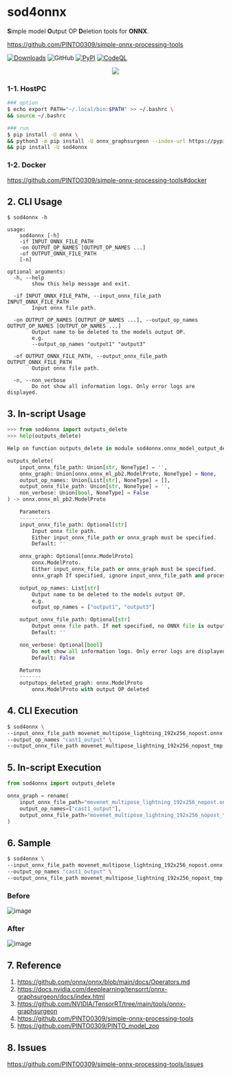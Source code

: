 # sod4onnx
**S**imple model **O**utput OP **D**eletion tools for **ONNX**.

https://github.com/PINTO0309/simple-onnx-processing-tools

[![Downloads](https://static.pepy.tech/personalized-badge/sod4onnx?period=total&units=none&left_color=grey&right_color=brightgreen&left_text=Downloads)](https://pepy.tech/project/sod4onnx) ![GitHub](https://img.shields.io/github/license/PINTO0309/sod4onnx?color=2BAF2B) [![PyPI](https://img.shields.io/pypi/v/sod4onnx?color=2BAF2B)](https://pypi.org/project/sod4onnx/) [![CodeQL](https://github.com/PINTO0309/sod4onnx/workflows/CodeQL/badge.svg)](https://github.com/PINTO0309/sod4onnx/actions?query=workflow%3ACodeQL)

<p align="center">
  <img src="https://user-images.githubusercontent.com/33194443/190423861-1de6e4ac-288f-4868-9048-0f2aa74c37fc.png" />
</p>

### 1-1. HostPC
```bash
### option
$ echo export PATH="~/.local/bin:$PATH" >> ~/.bashrc \
&& source ~/.bashrc

### run
$ pip install -U onnx \
&& python3 -m pip install -U onnx_graphsurgeon --index-url https://pypi.ngc.nvidia.com \
&& pip install -U sod4onnx
```
### 1-2. Docker
https://github.com/PINTO0309/simple-onnx-processing-tools#docker

## 2. CLI Usage
```
$ sod4onnx -h

usage:
    sod4onnx [-h]
    -if INPUT_ONNX_FILE_PATH
    -on OUTPUT_OP_NAMES [OUTPUT_OP_NAMES ...]
    -of OUTPUT_ONNX_FILE_PATH
    [-n]

optional arguments:
  -h, --help
        show this help message and exit.

  -if INPUT_ONNX_FILE_PATH, --input_onnx_file_path INPUT_ONNX_FILE_PATH
        Input onnx file path.

  -on OUTPUT_OP_NAMES [OUTPUT_OP_NAMES ...], --output_op_names OUTPUT_OP_NAMES [OUTPUT_OP_NAMES ...]
        Output name to be deleted to the models output OP.
        e.g.
        --output_op_names "output1" "output3"

  -of OUTPUT_ONNX_FILE_PATH, --output_onnx_file_path OUTPUT_ONNX_FILE_PATH
        Output onnx file path.

  -n, --non_verbose
        Do not show all information logs. Only error logs are displayed.
```

## 3. In-script Usage
```python
>>> from sod4onnx import outputs_delete
>>> help(outputs_delete)

Help on function outputs_delete in module sod4onnx.onnx_model_output_deleter:

outputs_delete(
    input_onnx_file_path: Union[str, NoneType] = '',
    onnx_graph: Union[onnx.onnx_ml_pb2.ModelProto, NoneType] = None,
    output_op_names: Union[List[str], NoneType] = [],
    output_onnx_file_path: Union[str, NoneType] = '',
    non_verbose: Union[bool, NoneType] = False
) -> onnx.onnx_ml_pb2.ModelProto

    Parameters
    ----------
    input_onnx_file_path: Optional[str]
        Input onnx file path.
        Either input_onnx_file_path or onnx_graph must be specified.
        Default: ''

    onnx_graph: Optional[onnx.ModelProto]
        onnx.ModelProto.
        Either input_onnx_file_path or onnx_graph must be specified.
        onnx_graph If specified, ignore input_onnx_file_path and process onnx_graph.

    output_op_names: List[str]
        Output name to be deleted to the models output OP.
        e.g.
        output_op_names = ["output1", "output3"]

    output_onnx_file_path: Optional[str]
        Output onnx file path. If not specified, no ONNX file is output.
        Default: ''

    non_verbose: Optional[bool]
        Do not show all information logs. Only error logs are displayed.
        Default: False

    Returns
    -------
    outputops_deleted_graph: onnx.ModelProto
        onnx.ModelProto with output OP deleted
```

## 4. CLI Execution
```bash
$ sod4onnx \
--input_onnx_file_path movenet_multipose_lightning_192x256_nopost.onnx \
--output_op_names "cast1_output" \
--output_onnx_file_path movenet_multipose_lightning_192x256_nopost_tmp.onnx
```

## 5. In-script Execution
```python
from sod4onnx import outputs_delete

onnx_graph = rename(
    input_onnx_file_path="movenet_multipose_lightning_192x256_nopost.onnx",
    output_op_names=["cast1_output"],
    output_onnx_file_path="movenet_multipose_lightning_192x256_nopost_tmp.onnx",
)
```

## 6. Sample
```bash
$ sod4onnx \
--input_onnx_file_path movenet_multipose_lightning_192x256_nopost.onnx \
--output_op_names "cast1_output" \
--output_onnx_file_path movenet_multipose_lightning_192x256_nopost_tmp.onnx
```
### Before
![image](https://user-images.githubusercontent.com/33194443/190411104-6c63a57a-610c-4b25-aa6a-0eafdac3844a.png)

### After
![image](https://user-images.githubusercontent.com/33194443/190411589-42a69dc0-5fba-4c81-afbb-39fd12db935e.png)

## 7. Reference
1. https://github.com/onnx/onnx/blob/main/docs/Operators.md
2. https://docs.nvidia.com/deeplearning/tensorrt/onnx-graphsurgeon/docs/index.html
3. https://github.com/NVIDIA/TensorRT/tree/main/tools/onnx-graphsurgeon
4. https://github.com/PINTO0309/simple-onnx-processing-tools
5. https://github.com/PINTO0309/PINTO_model_zoo

## 8. Issues
https://github.com/PINTO0309/simple-onnx-processing-tools/issues
